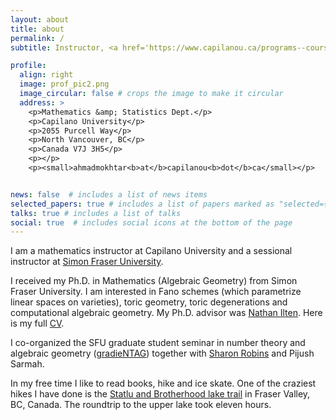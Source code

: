 ```yaml
---
layout: about
title: about
permalink: /
subtitle: Instructor, <a href='https://www.capilanou.ca/programs--courses/search--select/explore-our-areas-of-study/arts--sciences/school-of-science-technology-engineering--mathematics-stem/mathematics--statistics-department/'>Capilano University</a>

profile:
  align: right
  image: prof_pic2.png
  image_circular: false # crops the image to make it circular
  address: >
    <p>Mathematics &amp; Statistics Dept.</p>
    <p>Capilano University</p>
    <p>2055 Purcell Way</p>
    <p>North Vancouver, BC</p>
    <p>Canada V7J 3H5</p>
    <p></p>
    <p><small>ahmadmokhtar<b>at</b>capilanou<b>dot</b>ca</small></p>


news: false  # includes a list of news items
selected_papers: true # includes a list of papers marked as "selected={true}"
talks: true # includes a list of talks
social: true  # includes social icons at the bottom of the page
---
```


I am a mathematics instructor at Capilano University and a sessional instructor at <a href='https://www.sfu.ca/math.html'>Simon Fraser University</a>.

I received my Ph.D. in Mathematics (Algebraic Geometry) from Simon Fraser University. I am interested in Fano schemes (which parametrize linear spaces on varieties), toric geometry, toric degenerations and computational algebraic geometry. My Ph.D. advisor was <a href='https://www.sfu.ca/~nilten/'>Nathan Ilten</a>. Here is my full <a href="{{ '/cv/' | relative_url }}">CV</a>.

I co-organized the SFU graduate student seminar in number theory and algebraic geometry (<a href="{{ '/gradieNTAG/' | relative_url }}">gradieNTAG</a>) together with <a href='https://sites.google.com/view/sharon-robins'>Sharon Robins</a> and Pijush Sarmah.

In my free time I like to read books, hike and ice skate. One of the craziest hikes I have done is the <a href='https://www.google.com/maps/search/?api=1&query=statlu+and+brotherhood+lake+trailhead'>Statlu and Brotherhood lake trail</a> in Fraser Valley, BC, Canada. The roundtrip to the upper lake took eleven hours.
